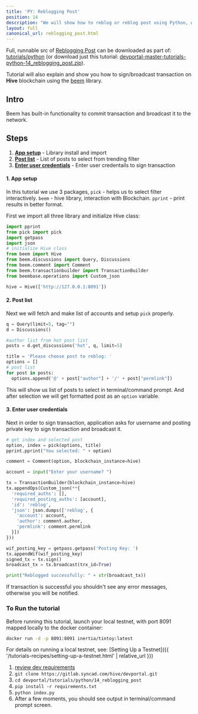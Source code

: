 ```yaml
---
title: 'PY: Reblogging Post'
position: 14
description: "We will show how to reblog or reblog post using Python, with username and posting private key."
layout: full
canonical_url: reblogging_post.html
---
```

Full, runnable src of [Reblogging Post](https://gitlab.syncad.com/hive/devportal/-/tree/master/tutorials/python/14_reblogging_post) can be downloaded as part of: [tutorials/python](https://gitlab.syncad.com/hive/devportal/-/tree/master/tutorials/python) (or download just this tutorial: [devportal-master-tutorials-python-14_reblogging_post.zip](https://gitlab.syncad.com/hive/devportal/-/archive/master/devportal-master.zip?path=tutorials/python/14_reblogging_post)).

Tutorial will also explain and show you how to sign/broadcast transaction on **Hive** blockchain using the [beem](https://github.com/holgern/beem) library.

## Intro

Beem has built-in functionality to commit transaction and broadcast it to the network. 

## Steps

1. [**App setup**](#app-setup) - Library install and import
1. [**Post list**](#post-list) - List of posts to select from trending filter 
1. [**Enter user credentials**](#credentials-list) - Enter user credentails to sign transaction

#### 1. App setup <a name="app-setup"></a>

In this tutorial we use 3 packages, `pick` - helps us to select filter interactively. `beem` - hive library, interaction with Blockchain. `pprint` - print results in better format.

First we import all three library and initialize Hive class:

```python
import pprint
from pick import pick
import getpass
import json
# initialize Hive class
from beem import Hive
from beem.discussions import Query, Discussions
from beem.comment import Comment
from beem.transactionbuilder import TransactionBuilder
from beembase.operations import Custom_json

hive = Hive(['http://127.0.0.1:8091'])
```

#### 2. Post list <a name="post-list"></a>

Next we will fetch and make list of accounts and setup `pick` properly.

```python
q = Query(limit=5, tag="")
d = Discussions()

#author list from hot post list
posts = d.get_discussions('hot', q, limit=5)

title = 'Please choose post to reblog: '
options = []
# post list
for post in posts:
  options.append('@' + post["author"] + '/' + post["permlink"])
```

This will show us list of posts to select in terminal/command prompt. And after selection we will get formatted post as an `option` variable.

#### 3. Enter user credentials <a name="credentials-list"></a>

Next in order to sign transaction, application asks for username and posting private key to sign transaction and broadcast it.

```python
# get index and selected post
option, index = pick(options, title)
pprint.pprint("You selected: " + option)

comment = Comment(option, blockchain_instance=hive)

account = input("Enter your username? ")

tx = TransactionBuilder(blockchain_instance=hive)
tx.appendOps(Custom_json(**{
  'required_auths': [],
  'required_posting_auths': [account],
  'id': 'reblog',
  'json': json.dumps(['reblog', {
    'account': account,
    'author': comment.author,
    'permlink': comment.permlink
  }])
}))

wif_posting_key = getpass.getpass('Posting Key: ')
tx.appendWif(wif_posting_key)
signed_tx = tx.sign()
broadcast_tx = tx.broadcast(trx_id=True)

print("Reblogged successfully: " + str(broadcast_tx))
```

If transaction is successful you shouldn't see any error messages, otherwise you will be notified.

### To Run the tutorial

Before running this tutorial, launch your local testnet, with port 8091 mapped locally to the docker container:

```bash
docker run -d -p 8091:8091 inertia/tintoy:latest
```

For details on running a local testnet, see: [Setting Up a Testnet]({{ '/tutorials-recipes/setting-up-a-testnet.html' | relative_url }})

1. [review dev requirements](getting_started.html)
1. `git clone https://gitlab.syncad.com/hive/devportal.git`
1. `cd devportal/tutorials/python/14_reblogging_post`
1. `pip install -r requirements.txt`
1. `python index.py`
1. After a few moments, you should see output in terminal/command prompt screen.

